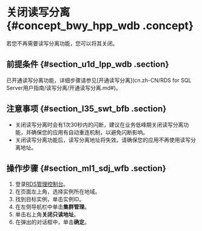 # 关闭读写分离 {#concept_bwy_hpp_wdb .concept}

若您不再需要读写分离功能，您可以将其关闭。

## 前提条件 {#section_u1d_lpp_wdb .section}

已开通读写分离功能，详细步骤请参见[开通读写分离](cn.zh-CN/RDS for SQL Server用户指南/读写分离/开通读写分离.md#)。

## 注意事项 {#section_l35_swt_bfb .section}

-   关闭读写分离时会有1次30秒内的闪断，建议在业务低峰期关闭读写分离功能，并确保您的应用有自动重连机制，以避免闪断影响。
-   关闭读写分离功能后，读写分离地址将失效。请确保您的应用不再使用读写分离地址。

## 操作步骤 {#section_ml1_sdj_wfb .section}

1.  登录[RDS管理控制台](https://rdsnew.console.aliyun.com)。
2.  在页面左上角，选择实例所在地域。
3.  找到目标实例，单击实例ID。
4.  在左侧导航栏中单击**集群管理**。
5.  单击右上角**关闭只读地址**。
6.  在弹出的对话框中，单击**确定**。

